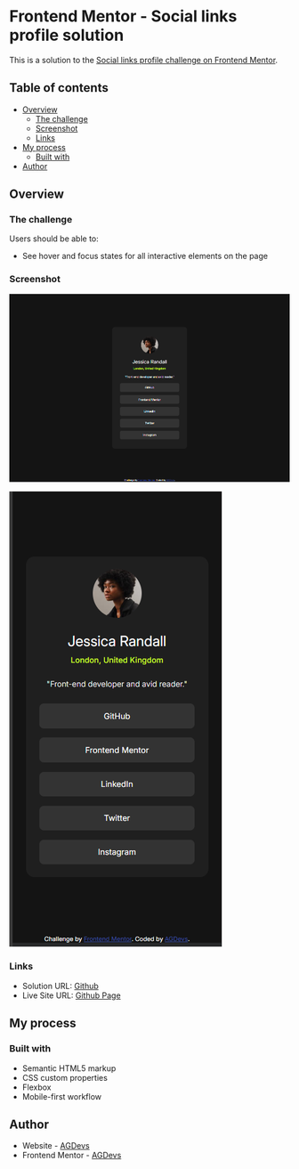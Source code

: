 # Frontend Mentor - Social links profile solution

This is a solution to the [Social links profile challenge on Frontend Mentor](https://www.frontendmentor.io/challenges/social-links-profile-UG32l9m6dQ).

## Table of contents

- [Overview](#overview)
  - [The challenge](#the-challenge)
  - [Screenshot](#screenshot)
  - [Links](#links)
- [My process](#my-process)
  - [Built with](#built-with)
- [Author](#author)

## Overview

### The challenge

Users should be able to:

- See hover and focus states for all interactive elements on the page

### Screenshot

![](./assets/images/desktop_screenshot.png)

![](./assets/images/mobile_screenshot.png)

### Links

- Solution URL: [Github](https://github.com/8NeoN8/frontEndMasters-social-links-profile)
- Live Site URL: [Github Page](https://8neon8.github.io/frontEndMasters-social-links-profile/)

## My process

### Built with

- Semantic HTML5 markup
- CSS custom properties
- Flexbox
- Mobile-first workflow


## Author

- Website - [AGDevs](https://www.github.com/8NeoN8)
- Frontend Mentor - [AGDevs](https://www.frontendmentor.io/profile/8NeoN8)